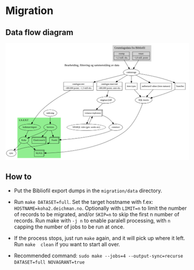 # Migration

## Data flow diagram

![Migration data flow](flow.png?raw=true "Migration data flow")

## How to

* Put the Bibliofil export dumps in the `migration/data` directory.

* Run `make DATASET=full`. Set the target hostname with f.ex: `HOSTNAME=koha2.deichman.no`. Optionally with `LIMIT=n` to limit the number of records to be migrated, and/or `SKIP=n` to skip the first n number of records. Run make with `-j n` to enable paralell processing, with `n` capping the number of jobs to be run at once.

* If the process stops, just run `make` again, and it will pick up where it left. Run `make  clean` if you want to start all over.

* Recommended command: `sudo make --jobs=4 --output-sync=recurse DATASET=full NOVAGRANT=true`
